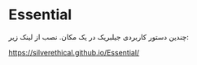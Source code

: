 # Essential
چندین دستور کاربردی جیلبریک در یک مکان. نصب از لینک زیر:

https://silverethical.github.io/Essential/
